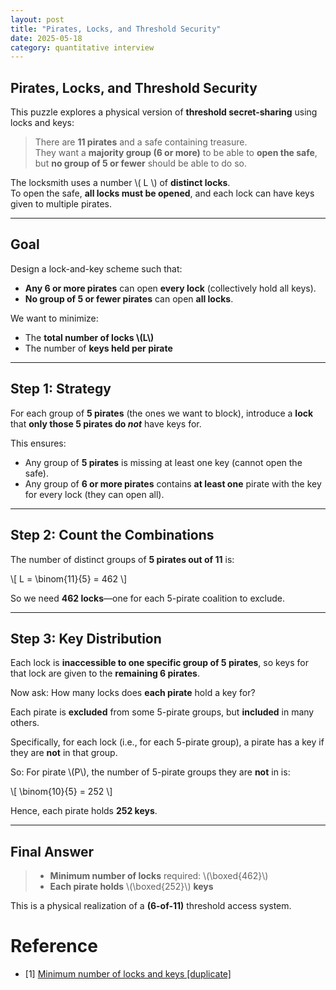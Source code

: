 ```yaml
---
layout: post
title: "Pirates, Locks, and Threshold Security"
date: 2025-05-18
category: quantitative interview
---
```


## Pirates, Locks, and Threshold Security

This puzzle explores a physical version of **threshold secret-sharing** using locks and keys:

> There are **11 pirates** and a safe containing treasure.  
> They want a **majority group (6 or more)** to be able to **open the safe**,  
> but **no group of 5 or fewer** should be able to do so.

The locksmith uses a number \\( L \\) of **distinct locks**.  
To open the safe, **all locks must be opened**, and each lock can have keys given to multiple pirates.

---

## Goal

Design a lock-and-key scheme such that:

- **Any 6 or more pirates** can open **every lock** (collectively hold all keys).
- **No group of 5 or fewer pirates** can open **all locks**.

We want to minimize:

- The **total number of locks \\(L\\)**
- The number of **keys held per pirate**

---

## Step 1: Strategy

For each group of **5 pirates** (the ones we want to block), introduce a **lock** that **only those 5 pirates do *not*** have keys for.

This ensures:

- Any group of **5 pirates** is missing at least one key (cannot open the safe).
- Any group of **6 or more pirates** contains **at least one** pirate with the key for every lock (they can open all).

---

## Step 2: Count the Combinations

The number of distinct groups of **5 pirates out of 11** is:

\\[
L = \binom{11}{5} = 462
\\]

So we need **462 locks**—one for each 5-pirate coalition to exclude.

---

## Step 3: Key Distribution

Each lock is **inaccessible to one specific group of 5 pirates**, so keys for that lock are given to the **remaining 6 pirates**.

Now ask: How many locks does **each pirate** hold a key for?

Each pirate is **excluded** from some 5-pirate groups, but **included** in many others.

Specifically, for each lock (i.e., for each 5-pirate group), a pirate has a key if they are **not** in that group.

So: For pirate \\(P\\), the number of 5-pirate groups they are **not** in is:

\\[
\binom{10}{5} = 252
\\]

Hence, each pirate holds **252 keys**.

---

## Final Answer

> - **Minimum number of locks** required: \\(\boxed{462}\\)  
> - **Each pirate holds** \\(\boxed{252}\\) **keys**

This is a physical realization of a **(6-of-11)** threshold access system.

# Reference

* [1] [Minimum number of locks and keys [duplicate]](https://math.stackexchange.com/questions/1316831/minimum-number-of-locks-and-keys)